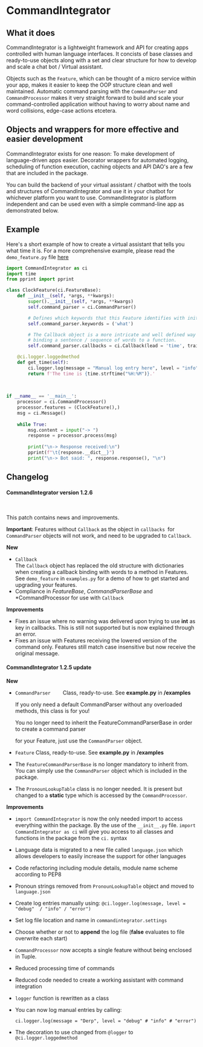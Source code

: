 # CommandIntegrator

## What it does
CommandIntegrator is a lightweight framework and API for creating apps controlled with human language interfaces.
It concists of base classes and ready-to-use objects along with a set and clear structure for how to develop and scale a chat bot / Virtual assistant. 

Objects such as the `Feature`, which can be thought of a micro service within your app, makes it easier to keep the OOP structure clean and well maintained. Automatic command parsing with the `CommandParser` and `CommandProcessor` makes it very  straight forward to build and scale your command-controlled application without having to worry about name and word collisions, edge-case actions etcetera.



## Objects and wrappers for more effective and easier development

CommandIntegrator exists for one reason: To make development of language-driven apps easier.  Decorator wrappers for automated logging, scheduling of function execution, caching objects and API DAO's are a few that are included in the package.

You can build the backend of your virtual assistant / chatbot with the tools and structures of CommandIntegrator and use it in your chatbot for whichever platform you want to use. CommandIntegrator is platform independent and can be used even with a simple command-line app as demonstrated below.


## Example

Here's a short example of how to create a virtual assistant that tells you what time it is.
For a more comprehensive example, please read the `demo_feature.py` file [here](https://github.com/dotchetter/CommandIntegrator/blob/master/examples/demo_feature.py)

```python
import CommandIntegrator as ci
import time
from pprint import pprint

class ClockFeature(ci.FeatureBase):
    def __init__(self, *args, **kwargs):
        super().__init__(self, *args, **kwargs)
        self.command_parser = ci.CommandParser()

        # Defines which keywords that this Feature identifies with initially
        self.command_parser.keywords = ('what')

        # The Callback object is a more intricate and well defined way of 
        # binding a sentence / sequence of words to a function. 
        self.command_parser.callbacks = ci.Callback(lead = 'time', trail = ('is', 'it'), func = self.get_time)

    @ci.logger.loggedmethod
    def get_time(self):
        ci.logger.log(message = "Manual log entry here", level = "info")
        return f'The time is {time.strftime("%H:%M")}.'
    
    
    
if __name__ == '__main__':
    processor = ci.CommandProcessor()
    processor.features = (ClockFeature(),)
    msg = ci.Message()
    
    while True:
        msg.content = input("-> ")
        response = processor.process(msg)
        
        print("\n-> Response received:\n")
        pprint(f"\t{response.__dict__}")
        print("\n-> Bot said: ", response.response(), "\n")
```



## Changelog



#### CommandIntegrator version 1.2.6

​	

This patch contains news and improvements.

**Important**: Features without `Callback` as the object in `callbacks `for `CommandParser` objects will not work, and need to be upgraded to `Callback`.



**New**

*  `Callback`  
  The `Callback` object has replaced the old structure with dictionaries when creating a callback binding with words to a method in Features. See `demo_feature` in `examples.py` for a demo of how to get started and upgrading your features.
* Compliance in *FeatureBase*, *CommandParserBase* and *CommandProcessor for use with `Callback`
  
  

**Improvements**

* Fixes an issue where no warning was delivered upon trying to use **int** as key in callbacks. This is still not supported but is now explained through an error.
* Fixes an issue with Features receiving the lowered version of the command only. Features still match case insensitive but now receive the original message.







#### CommandIntegrator 1.2.5 update

**New**

* `CommandParser	` Class, ready-to-use. See **example.py** in **/examples** 

  If you only need a default CommandParser without any overloaded methods, this class is for you!

  You no longer need to inherit the FeatureCommandParserBase in order to create a command parser

  for your Feature, just use the `CommandParser` object.
  
* `Feature` Class, ready-to-use. See **example.py** in **/examples** 

* The `FeatureCommandParserBase` is no longer mandatory to inherit from. You can simply use the `CommandParser` object which is included in the package.
  
* The `PronounLookupTable` class is no longer needed. It is present but changed to a **static** type which is accessed by the `CommandProcessor`.
  

**Improvements**

* `import CommandIntegrator` is now the only needed import to access everything within the package. By the use of the `__init__.py` file. `import CommandIntegrator as ci` will give you access to all classes and functions in the package from the `ci.` syntax

  

* Language data is migrated to a new file called `language.json` which allows developers to easily increase the support for other languages
  
* Code refactoring including module details, module name scheme according to PEP8
  
* Pronoun strings removed from `PronounLookupTable` object and moved to `language.json` 
  
*  Create log entries manually using:
   `@ci.logger.log(message, level = "debug"  / "info" / "error")`
* Set log file location and name in `commandintegrator.settings`
  
* Choose whether or not to **append** the log file (**false** evaluates to file overwrite each start)
  
* `CommandProcessor` now accepts a single feature without being enclosed in Tuple.
  
* Reduced processing time of commands
  
* Reduced code needed to create a working assistant with command integration
  
* `logger` function is rewritten as a class

* You can now log manual entries by calling:

   `ci.logger.log(message = "Derp", level = "debug" # "info" # "error")`


* The decoration to use changed from `@logger` to `@ci.logger.loggedmethod`
